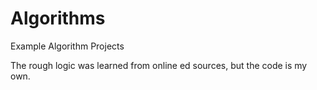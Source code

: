 # Algorithms
Example Algorithm Projects

The rough logic was learned from online ed sources, but the code is my own.
